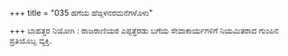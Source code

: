 +++
title = "035 ಹಗೆಯ ಹೆಙ್ಗಳನರಮನೆಗಳೊಳು"

+++
ಬಾಹತ್ತರ ನಿಯೋಗಿ : ರಾಜರಾಣಿಯರ ಎಪ್ಪತ್ತೆರಡು ಬಗೆಯ ಸೇವಾಕಾರ್ಯಗಳಿಗೆ ನಿಯಮಿತರಾದ ಗುಂಪಿನ ಪ್ರತಿಯೊಬ್ಬ ವ್ಯಕ್ತಿ.